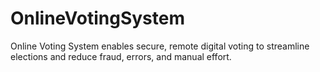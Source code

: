 # OnlineVotingSystem
Online Voting System enables secure, remote digital voting to streamline elections and reduce fraud, errors, and manual effort.
